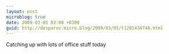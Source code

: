 ```yaml
---
layout: post
microblog: true
date: 2009-03-05 03:00 +0300
guid: http://desparoz.micro.blog/2009/03/05/t1281434748.html
---
```

Catching up with lots of office stuff today
